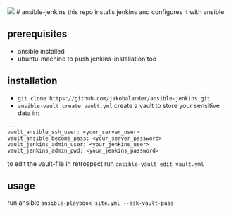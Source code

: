 <img src="https://travis-ci.org/weaddquality/ansible-jenkins.svg?branch=master">
# ansible-jenkins
this repo installs jenkins and configures it with ansible

## prerequisites
* ansible installed
* ubuntu-machine to push jenkins-installation too

## installation
* ```git clone https://github.com/jakobalander/ansible-jenkins.git```
* ```ansible-vault create vault.yml``` create a vault to store your sensitive data in:
```
---
vault_ansible_ssh_user: <your_server_user>
vault_ansible_become_pass: <your_server_password>
vault_jenkins_admin_user: <your_jenkins_user>
vault_jenkins_admin_pwd: <your_jenkins_password>
```
to edit the vault-file in retrospect
run ```ansible-vault edit vault.yml```

## usage
run ansible ```ansible-playbook site.yml --ask-vault-pass```
